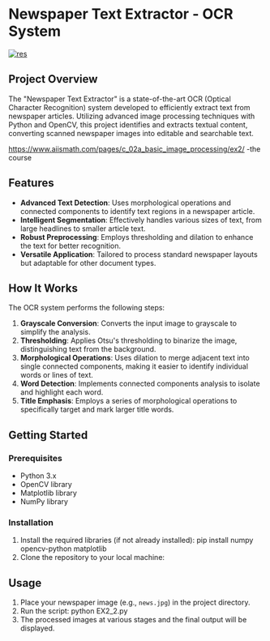 
# Newspaper Text Extractor - OCR System
<a href="https://ibb.co/nzryStV"><img src="https://i.ibb.co/WgnX1jd/res.jpg" alt="res" border="0" /></a>
## Project Overview
The "Newspaper Text Extractor" is a state-of-the-art OCR (Optical Character Recognition) system developed to efficiently extract text from newspaper articles. Utilizing advanced image processing techniques with Python and OpenCV, this project identifies and extracts textual content, converting scanned newspaper images into editable and searchable text.

https://www.aiismath.com/pages/c_02a_basic_image_processing/ex2/ -the course

## Features
- **Advanced Text Detection**: Uses morphological operations and connected components to identify text regions in a newspaper article.
- **Intelligent Segmentation**: Effectively handles various sizes of text, from large headlines to smaller article text.
- **Robust Preprocessing**: Employs thresholding and dilation to enhance the text for better recognition.
- **Versatile Application**: Tailored to process standard newspaper layouts but adaptable for other document types.

## How It Works
The OCR system performs the following steps:
1. **Grayscale Conversion**: Converts the input image to grayscale to simplify the analysis.
2. **Thresholding**: Applies Otsu's thresholding to binarize the image, distinguishing text from the background.
3. **Morphological Operations**: Uses dilation to merge adjacent text into single connected components, making it easier to identify individual words or lines of text.
4. **Word Detection**: Implements connected components analysis to isolate and highlight each word.
5. **Title Emphasis**: Employs a series of morphological operations to specifically target and mark larger title words.

## Getting Started

### Prerequisites
- Python 3.x
- OpenCV library
- Matplotlib library
- NumPy library

### Installation
1. Install the required libraries (if not already installed):
    pip install numpy opencv-python matplotlib
2. Clone the repository to your local machine:


## Usage
1. Place your newspaper image (e.g., `news.jpg`) in the project directory.
2. Run the script:
    python EX2_2.py
3. The processed images at various stages and the final output will be displayed.

